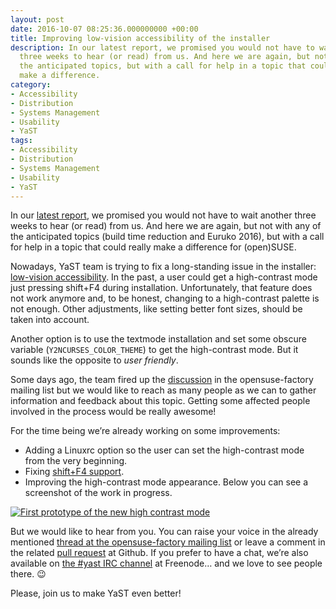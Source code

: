 ```yaml
---
layout: post
date: 2016-10-07 08:25:36.000000000 +00:00
title: Improving low-vision accessibility of the installer
description: In our latest report, we promised you would not have to wait another
  three weeks to hear (or read) from us. And here we are again, but not with any of
  the anticipated topics, but with a call for help in a topic that could really
  make a difference.
category:
- Accessibility
- Distribution
- Systems Management
- Usability
- YaST
tags:
- Accessibility
- Distribution
- Systems Management
- Usability
- YaST
---
```


In our [latest report][1], we promised you would not have to wait
another three weeks to hear (or read) from us. And here we are again,
but not with any of the anticipated topics (build time reduction and
Euruko 2016), but with a call for help in a topic that could really make
a difference for (open)SUSE.

Nowadays, YaST team is trying to fix a long-standing issue in the
installer: [low-vision accessibility][2]. In the past, a user could get
a high-contrast mode just pressing shift+F4 during installation.
Unfortunately, that feature does not work anymore and, to be honest,
changing to a high-contrast palette is not enough. Other adjustments,
like setting better font sizes, should be taken into account.

Another option is to use the textmode installation and set some obscure
variable (`Y2NCURSES_COLOR_THEME`) to get the high-contrast mode. But it
sounds like the opposite to *user friendly*.

Some days ago, the team fired up the [discussion][3] in the
opensuse-factory mailing list but we would like to reach as many people
as we can to gather information and feedback about this topic. Getting
some affected people involved in the process would be really awesome!

For the time being we’re already working on some improvements:

* Adding a Linuxrc option so the user can set the high-contrast mode
  from the very beginning.
* Fixing [shift+F4 support][4].
* Improving the high-contrast mode appearance. Below you can see a
  screenshot of the work in progress.

[![First prototype of the new high contrast
mode](../../../../images/2016-10-07/lowvision-300x225.png)](../../../../images/2016-10-07/lowvision.png)

But we would like to hear from you. You can raise your voice in the
already mentioned [thread at the opensuse-factory mailing list][3] or
leave a comment in the related [pull request][5] at Github. If you
prefer to have a chat, we’re also available on [the #yast IRC
channel](irc://irc.opensuse.org/yast) at Freenode… and we love to see
people there. :wink:

Please, join us to make YaST even better!



[1]: https://lizards.opensuse.org/?p=11983
[2]: https://bugzilla.suse.com/show_bug.cgi?id=780621
[3]: https://lists.opensuse.org/opensuse-factory/2016-09/msg00593.html
[4]: http://bugzilla.novell.com/show_bug.cgi?id=768112
[5]: https://github.com/libyui/libyui-qt/pull/60
